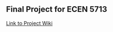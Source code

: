 ## Final Project for ECEN 5713 ##

[Link to Project Wiki](https://github.com/cu-ecen-aeld/final-project-lnxblog/wiki/Project-Overview)
